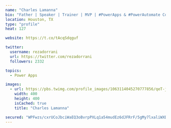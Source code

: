 ```yaml
---
name: "Charles Lamanna"
bio: "Father | Speaker | Trainer | MVP | #PowerApps & #PowerAutomate Community Super User | YouTuber Right-pointing triangle http://youtube.com/c/rezadorrani | Learn - Share - Clockwise rightwards and leftwards open circle arrows"
location: Houston, TX
type: "profile"
heat: 127

website: https://t.co/tAcqSdqguf

twitter:
  username: rezadorrani
  url: https://twitter.com/rezadorrani
  followers: 2332

topics:
  - Power Apps

images:
  - url: https://pbs.twimg.com/profile_images/1063114045270777856/qeT-jpWr_400x400.jpg
    width: 400
    height: 400
    isCached: true
    title: "Charles Lamanna"

secured: "WPFwzs/cxrUCoJbciWaEQ3oBvrpPXLq1a54mudEz6dJFRrF/5gMy7lxaliWXD0tCv33jnoXiO/VWID2PFcCmWbZbKBnooh3mqs1KuQk58Qlj04xnmlImejgCOCKohpS9fZr8GG2EPROKDnDQ2UMzrGv2YOhuHSO/y7UMM85/7ewW5x3XV78DDeH39ylaE8l/YLLWVL3r4eMOJxNq4jwXexF/Cild5EJchnBi5pO3xPaSuQww2bSdz9Uz8Jt7OrbpMrtZK1KkTV5LVtT/vOKL0EioLgJLu4HWTjl5tEMjmGu8c1tOU1DllLUXtqINnda7JK39ASAkVL4F8VUUokzibgEqJJoEuINQ4e3FdvE6IYVikpzI1i6T+rY39asN4A5B7Hs7g+mqjm9pEcawq5WhY9H95T3VAOpYWv3GsLU1w5U=;7WJq0DXNLDsbSDL0HCaNYA=="
---
```


